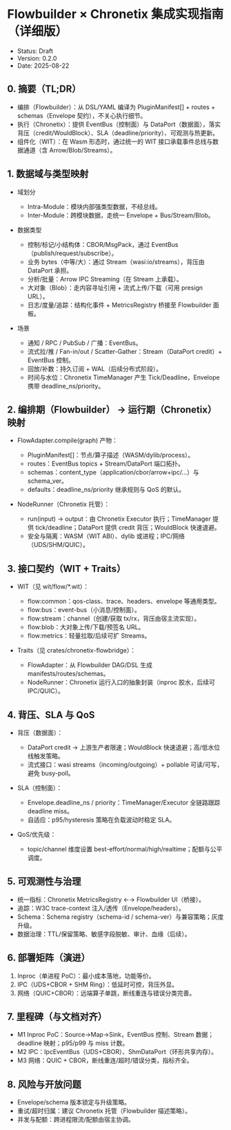 # Flowbuilder × Chronetix 集成实现指南（详细版）

- Status: Draft
- Version: 0.2.0
- Date: 2025-08-22

## 0. 摘要（TL;DR）

- 编排（Flowbuilder）：从 DSL/YAML 编译为 PluginManifest[] + routes + schemas（Envelope 契约），不关心执行细节。
- 执行（Chronetix）：提供 EventBus（控制面）与 DataPort（数据面），落实背压（credit/WouldBlock）、SLA（deadline/priority）、可观测与热更新。
- 组件化（WIT）：在 Wasm 形态时，通过统一的 WIT 接口承载事件总线与数据通道（含 Arrow/Blob/Streams）。

## 1. 数据域与类型映射

- 域划分
  - Intra-Module：模块内部强类型数据，不经总线。
  - Inter-Module：跨模块数据，走统一 Envelope + Bus/Stream/Blob。

- 数据类型
  - 控制/标记/小结构体：CBOR/MsgPack，通过 EventBus（publish/request/subscribe）。
  - 业务 bytes（中等/大）：通过 Stream（wasi:io/streams），背压由 DataPort 承担。
  - 分析/批量：Arrow IPC Streaming（在 Stream 上承载）。
  - 大对象（Blob）：走内容寻址引用 + 流式上传/下载（可用 presign URL）。
  - 日志/度量/追踪：结构化事件 + MetricsRegistry 桥接至 Flowbuilder 面板。

- 场景
  - 通知 / RPC / PubSub / 广播：EventBus。
  - 流式拉/推 / Fan-in/out / Scatter-Gather：Stream（DataPort credit）+ EventBus 控制。
  - 回放/补数：持久订阅 + WAL（后续分布式阶段）。
  - 时间与水位：Chronetix TimeManager 产生 Tick/Deadline，Envelope 携带 deadline_ns/priority。

## 2. 编排期（Flowbuilder） → 运行期（Chronetix）映射

- FlowAdapter.compile(graph) 产物：
  - PluginManifest[]：节点/算子描述（WASM/dylib/process）。
  - routes：EventBus topics + Stream/DataPort 端口拓扑。
  - schemas：content_type（application/cbor/arrow+ipc/...）与 schema_ver。
  - defaults：deadline_ns/priority 继承规则与 QoS 的默认。

- NodeRunner（Chronetix 托管）：
  - run(input) -> output：由 Chronetix Executor 执行；TimeManager 提供 tick/deadline；DataPort 提供 credit 背压；WouldBlock 快速退避。
  - 安全与隔离：WASM（WIT ABI）、dylib 或进程；IPC/网络（UDS/SHM/QUIC）。

## 3. 接口契约（WIT + Traits）

- WIT（见 wit/flow/*.wit）：
  - flow:common：qos-class、trace、headers、envelope 等通用类型。
  - flow:bus：event-bus（小消息/控制面）。
  - flow:stream：channel（创建/获取 tx/rx，背压由宿主流实现）。
  - flow:blob：大对象上传/下载/预签名 URL。
  - flow:metrics：轻量拉取/后续可扩 Streams。

- Traits（见 crates/chronetix-flowbridge）：
  - FlowAdapter：从 Flowbuilder DAG/DSL 生成 manifests/routes/schemas。
  - NodeRunner：Chronetix 运行入口的抽象封装（inproc 胶水，后续可 IPC/QUIC）。

## 4. 背压、SLA 与 QoS

- 背压（数据面）：
  - DataPort credit → 上游生产者限速；WouldBlock 快速退避；高/低水位线触发策略。
  - 流式接口：wasi streams（incoming/outgoing）+ pollable 可读/可写，避免 busy-poll。

- SLA（控制面）：
  - Envelope.deadline_ns / priority：TimeManager/Executor 全链路跟踪 deadline miss。
  - 自适应：p95/hysteresis 策略在负载波动时稳定 SLA。

- QoS/优先级：
  - topic/channel 维度设置 best-effort/normal/high/realtime；配额与公平调度。

## 5. 可观测性与治理

- 统一指标：Chronetix MetricsRegistry ←→ Flowbuilder UI（桥接）。
- 追踪：W3C trace-context 注入/透传（Envelope/headers）。
- Schema：Schema registry（schema-id / schema-ver）与兼容策略；灰度升级。
- 数据治理：TTL/保留策略、敏感字段脱敏、审计、血缘（后续）。

## 6. 部署矩阵（演进）

1) Inproc（单进程 PoC）：最小成本落地，功能等价。
2) IPC（UDS+CBOR + SHM Ring）：低延时可控，背压外显。
3) 网络（QUIC+CBOR）：远端算子单跳，断线重连与错误分类完善。

## 7. 里程碑（与文档对齐）

- M1 Inproc PoC：Source→Map→Sink，EventBus 控制、Stream 数据；deadline 映射；p95/p99 与 miss 计数。
- M2 IPC：IpcEventBus（UDS+CBOR）、ShmDataPort（环形共享内存）。
- M3 网络：QUIC + CBOR，断线重连/超时/错误分类，指标齐全。

## 8. 风险与开放问题

- Envelope/schema 版本锁定与升级策略。
- 重试/超时归属：建议 Chronetix 托管（Flowbuilder 描述策略）。
- 并发与配额：跨进程限流/配额由宿主协调。